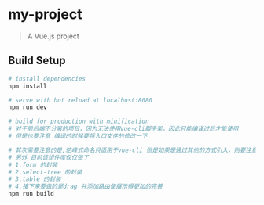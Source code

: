 # my-project

> A Vue.js project

## Build Setup

``` bash
# install dependencies
npm install

# serve with hot reload at localhost:8080
npm run dev

# build for production with minification
# 对于前后端不分离的项目，因为无法使用vue-cli脚手架，因此只能编译过后才能使用
# 但是也要注意 编译的时候要将入口文件的修改一下

# 其次需要注意的是,驼峰式命名只适用于vue-cli 但是如果是通过其他的方式引入，则要注意
# 另外 目前该组件库仅仅做了
# 1.form 的封装
# 2.select-tree 的封装
# 3.table 的封装
# 4.接下来要做的是drag 并添加路由使展示得更加的完善
npm run build
```

